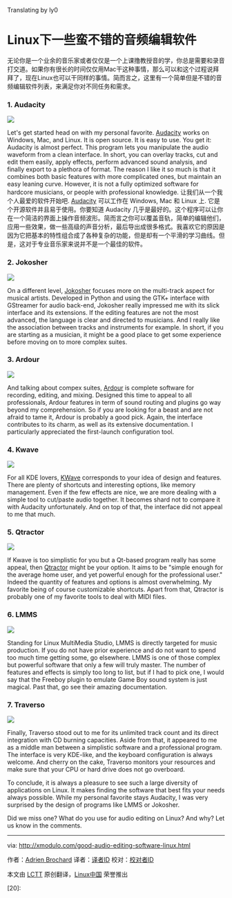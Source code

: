 Translating by ly0

Linux下一些蛮不错的音频编辑软件
================================================================================
无论你是一个业余的音乐家或者仅仅是一个上课撸教授音的学，你总是需要和录音打交道。如果你有很长的时间仅仅用Mac干这种事情，那么可以和这个过程说拜拜了，现在Linux也可以干同样的事情。简而言之，这里有一个简单但是不错的音频编辑软件列表，来满足你对不同任务和需求。

### 1. Audacity ###

![](https://farm9.staticflickr.com/8572/15405018653_83ba3e718d_c.jpg)

Let's get started head on with my personal favorite. [Audacity][1] works on Windows, Mac, and Linux. It is open source. It is easy to use. You get it: Audacity is almost perfect. This program lets you manipulate the audio waveform from a clean interface. In short, you can overlay tracks, cut and edit them easily, apply effects, perform advanced sound analysis, and finally export to a plethora of format. The reason I like it so much is that it combines both basic features with more complicated ones, but maintain an easy leaning curve. However, it is not a fully optimized software for hardcore musicians, or people with professional knowledge.
让我们从一个我个人最爱的软件开始吧. [Audacity][1] 可以工作在 Windows, Mac 和 Linux 上. 它是个开源软件并且易于使用。你要知道 Audacity 几乎是最好的。这个程序可以让你在一个简洁的界面上操作音频波形。简而言之你可以覆盖音轨，简单的编辑他们，应用一些效果，做一些高级的声音分析，最后导出成很多格式。我喜欢它的原因是因为它把基本的特性组合成了各种复杂的功能，但是却有一个平滑的学习曲线。但是，这对于专业音乐家来说并不是一个最佳的软件。

### 2. Jokosher ###

![](https://farm8.staticflickr.com/7524/15998875136_82903a9b4a_c.jpg)

On a different level, [Jokosher][2] focuses more on the multi-track aspect for musical artists. Developed in Python and using the GTK+ interface with GStreamer for audio back-end, Jokosher really impressed me with its slick interface and its extensions. If the editing features are not the most advanced, the language is clear and directed to musicians. And I really like the association between tracks and instruments for example. In short, if you are starting as a musician, it might be a good place to get some experience before moving on to more complex suites.

### 3. Ardour ###

![](https://farm9.staticflickr.com/8577/16024644385_d8cd8073a3_c.jpg)

And talking about compex suites, [Ardour][3] is complete software for recording, editing, and mixing. Designed this time to appeal to all professionals, Ardour features in term of sound routing and plugins go way beyond my comprehension. So if you are looking for a beast and are not afraid to tame it, Ardour is probably a good pick. Again, the interface contributes to its charm, as well as its extensive documentation. I particularly appreciated the first-launch configuration tool.

### 4. Kwave ###

![](https://farm8.staticflickr.com/7557/15402389884_633a8b04c5_c.jpg)

For all KDE lovers, [KWave][4] corresponds to your idea of design and features. There are plenty of shortcuts and interesting options, like memory management. Even if the few effects are nice, we are more dealing with a simple tool to cut/paste audio together. It becomes shard not to compare it with Audacity unfortunately. And on top of that, the interface did not appeal to me that much. 

### 5. Qtractor ###

![](https://farm8.staticflickr.com/7551/16022707501_68c39f37e5_c.jpg)

If Kwave is too simplistic for you but a Qt-based program really has some appeal, then [Qtractor][5] might be your option. It aims to be "simple enough for the average home user, and yet powerful enough for the professional user." Indeed the quantity of features and options is almost overwhelming. My favorite being of course customizable shortcuts. Apart from that, Qtractor is probably one of my favorite tools to deal with MIDI files.

### 6. LMMS ###

![](https://farm8.staticflickr.com/7509/15838603239_ef0ecbc8d2_c.jpg)

Standing for Linux MultiMedia Studio, LMMS is directly targeted for music production. If you do not have prior experience and do not want to spend too much time getting some, go elsewhere. LMMS is one of those complex but powerful software that only a few will truly master. The number of features and effects is simply too long to list, but if I had to pick one, I would say that the Freeboy plugin to emulate Game Boy sound system is just magical. Past that, go see their amazing documentation.

### 7. Traverso ###

![](https://farm8.staticflickr.com/7537/15838603279_70ee925057_c.jpg)

Finally, Traverso stood out to me for its unlimited track count and its direct integration with CD burning capacities. Aside from that, it appeared to me as a middle man between a simplistic software and a professional program. The interface is very KDE-like, and the keyboard configuration is always welcome. And cherry on the cake, Traverso monitors your resources and make sure that your CPU or hard drive does not go overboard.

To conclude, it is always a pleasure to see such a large diversity of applications on Linux. It makes finding the software that best fits your needs always possible. While my personal favorite stays Audacity, I was very surprised by the design of programs like LMMS or Jokosher.

Did we miss one? What do you use for audio editing on Linux? And why? Let us know in the comments.

--------------------------------------------------------------------------------

via: http://xmodulo.com/good-audio-editing-software-linux.html

作者：[Adrien Brochard][a]
译者：[译者ID](https://github.com/译者ID)
校对：[校对者ID](https://github.com/校对者ID)

本文由 [LCTT](https://github.com/LCTT/TranslateProject) 原创翻译，[Linux中国](http://linux.cn/) 荣誉推出

[a]:http://xmodulo.com/author/adrien
[1]:http://audacity.sourceforge.net/
[2]:https://launchpad.net/jokosher/
[3]:http://ardour.org/
[4]:http://kwave.sourceforge.net/
[5]:http://qtractor.sourceforge.net/qtractor-index.html
[6]:
[7]:
[8]:
[9]:
[10]:
[11]:
[12]:
[13]:
[14]:
[15]:
[16]:
[17]:
[18]:
[19]:
[20]:
